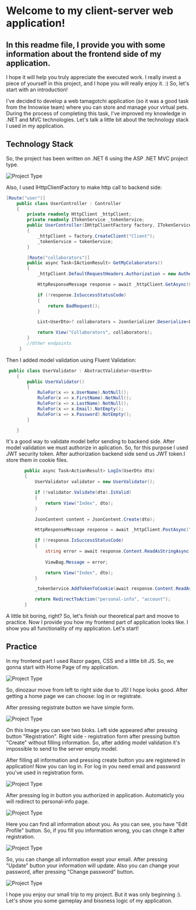 # Welcome to my client-server web application!

## In this readme file, I provide you with some information about the frontend side of my application.

I hope it will help you truly appreciate the executed work. I really invest a piece of yourself in this project, and I hope you will really enjoy it. :) So, let's start with an introduction!

I've decided to develop a web tamagotchi application (so it was a good task from the Innowise team) where you can store and manage your virtual pets. During the process of completing this task, I've improved my knowledge in .NET and MVC technologies. Let's talk a little bit about the technology stack I used in my application.

## Technology Stack

So, the project has been written on .NET 6 using the ASP .NET MVC project type.

![Project Type](/Images/mvc.jpg)

Also, I used IHttpClientFactory to make http call to backend side: 
```csharp
[Route("user")]
    public class UserController : Controller
    {
        private readonly HttpClient _httpClient;
        private readonly ITokenService _tokenService;
        public UserController(IHttpClientFactory factory, ITokenService tokenService)
        {
            _httpClient = factory.CreateClient("Client");
            _tokenService = tokenService;
        }

        [Route("collaborators")]
        public async Task<IActionResult> GetMyColaborators()
        {
            _httpClient.DefaultRequestHeaders.Authorization = new AuthenticationHeaderValue("Bearer", Request.Cookies["token"]);

            HttpResponseMessage response = await _httpClient.GetAsync($"api/user/collaborators");

            if (!response.IsSuccessStatusCode)
            {
                return BadRequest();
            }

            List<UserDto>? collaborators = JsonSerializer.Deserialize<List<UserDto>>(response.Content.ReadAsStringAsync().Result);

            return View("Collaborators", collaborators);
        }
        //Other endpoints
     }
```

Then I added model validation using Fluent Validation:
```csharp
 public class UserValidator : AbstractValidator<UserDto>
    {
        public UserValidator()
        {
            RuleFor(x => x.UserName).NotNull();
            RuleFor(x => x.FirstName).NotNull();
            RuleFor(x => x.LastName).NotNull();
            RuleFor(x => x.Email).NotEmpty();
            RuleFor(x => x.Password).NotEmpty();
        }

    }
```
It's a good way to validate model befor sending to backend side. After model validation we must authorize in aplication. So, for this purpose I used JWT security token. After authorization backend side send us JWT token.I store them in cookie files.
 ```csharp
        public async Task<ActionResult> LogIn(UserDto dto)
        {
            UserValidator validator = new UserValidator();

            if (!validator.Validate(dto).IsValid)
            {
                return View("Index", dto);
            }

            JsonContent content = JsonContent.Create(dto);

            HttpResponseMessage response = await _httpClient.PostAsync("api/authorization/login", content);

            if (!response.IsSuccessStatusCode)
            {
                string error = await response.Content.ReadAsStringAsync();
                
                ViewBag.Message = error;

                return View("Index", dto);
            }

            _tokenService.AddTokenToCookie(await response.Content.ReadAsStringAsync(),HttpContext,"token",1);

            return RedirectToAction("personal-info", "account");
        }
```
A little bit boring, right? So, let's finish our theoretical part and moove to practice. Now I provide you how my frontend part of application looks like. I show you all functionality of my application. Let's start!

## Practice

In my frontend part I used Razor pages, CSS and a little bit JS. So, we gonna start with Home Page of my application.

![Project Type](/Images/homepage.jpg)

So, dinozaur move from left to right side due to JS! I hope looks good. After getting a home page we can choose: log in or registrate.

After pressing registrate button we have simple form.

![Project Type](/Images/registration.jpg)

On this Image you can see two bloks. Left side appeared after pressing button "Registration". Right side - registration form after pressing button "Create" without filling information. So, after adding model validation it's impossible to send to the server empty model.

After filling all information and pressing create button you are registered in application! Now you can log in. For log in you need email and password you've used in registration form.

![Project Type](/Images/logIn.jpg)

After pressing log in button you authorized in application. Automaticly you will redirect to personal-info page.

![Project Type](/Images/personalinfo.jpg)

Here you can find all information about you. As you can see, you have "Edit Profile" button. So, if you fill you information wrong, you can chnge it after registration.

![Project Type](/Images/personalinfo2.jpg)

So, you can change all information exept your email. After pressing "Update" button your information will update. Also you can change your password, after pressing "Change password" button.

![Project Type](/Images/changepassword.jpg)

I hope you enjoy our small trip to my project. But it was only beginning :). Let's show you some gameplay and bissness logic of my application.
